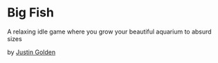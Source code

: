 # Big Fish

A relaxing idle game where you grow your beautiful aquarium to absurd sizes

by [Justin Golden](https://justingolden.me/)